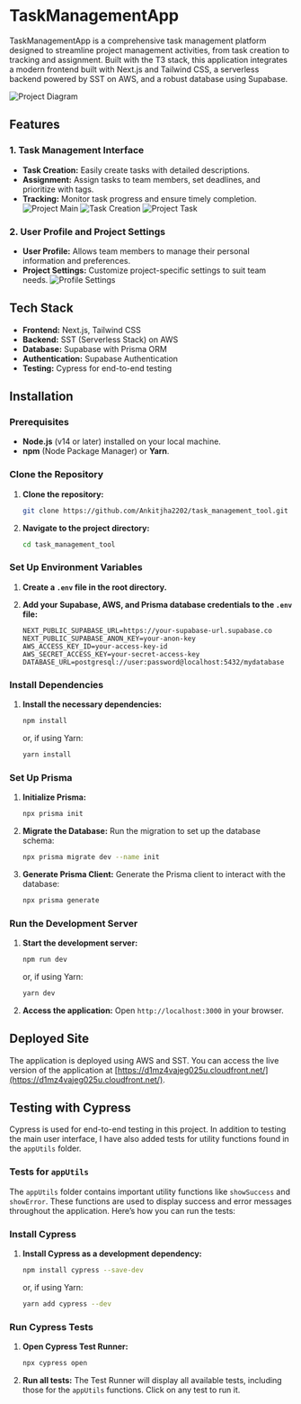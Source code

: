 # TaskManagementApp

TaskManagementApp is a comprehensive task management platform designed to streamline project management activities, from task creation to tracking and assignment. Built with the T3 stack, this application integrates a modern frontend built with Next.js and Tailwind CSS, a serverless backend powered by SST on AWS, and a robust database using Supabase.

![Project Diagram](https://i.postimg.cc/8c5FDRhs/Image-25-08-24-at-12-52-AM.jpg)

## Features

### 1. Task Management Interface

- **Task Creation:** Easily create tasks with detailed descriptions.
- **Assignment:** Assign tasks to team members, set deadlines, and prioritize with tags.
- **Tracking:** Monitor task progress and ensure timely completion.
![Project Main](https://i.postimg.cc/QM9Bk9GT/Image-25-08-24-at-8-33-PM.jpg)
![Task Creation](https://i.postimg.cc/QCBnjJRM/Image-25-08-24-at-8-40-PM.jpg)
![Project Task](https://i.postimg.cc/t4PQ3pvg/Image-25-08-24-at-8-31-PM.jpg)

### 2. User Profile and Project Settings

- **User Profile:** Allows team members to manage their personal information and preferences.
- **Project Settings:** Customize project-specific settings to suit team needs.
![Profile Settings](https://i.postimg.cc/HLDJzWpv/Image-25-08-24-at-8-56-PM.jpg)

## Tech Stack

- **Frontend:** Next.js, Tailwind CSS
- **Backend:** SST (Serverless Stack) on AWS
- **Database:** Supabase with Prisma ORM
- **Authentication:** Supabase Authentication
- **Testing:** Cypress for end-to-end testing

## Installation

### Prerequisites

- **Node.js** (v14 or later) installed on your local machine.
- **npm** (Node Package Manager) or **Yarn**.

### Clone the Repository

1. **Clone the repository:**
    ```bash
    git clone https://github.com/Ankitjha2202/task_management_tool.git
    ```

2. **Navigate to the project directory:**
    ```bash
    cd task_management_tool
    ```

### Set Up Environment Variables

1. **Create a `.env` file in the root directory.**

2. **Add your Supabase, AWS, and Prisma database credentials to the `.env` file:**
    ```env
    NEXT_PUBLIC_SUPABASE_URL=https://your-supabase-url.supabase.co
    NEXT_PUBLIC_SUPABASE_ANON_KEY=your-anon-key
    AWS_ACCESS_KEY_ID=your-access-key-id
    AWS_SECRET_ACCESS_KEY=your-secret-access-key
    DATABASE_URL=postgresql://user:password@localhost:5432/mydatabase
    ```

### Install Dependencies

1. **Install the necessary dependencies:**
    ```bash
    npm install
    ```
    or, if using Yarn:
    ```bash
    yarn install
    ```

### Set Up Prisma

1. **Initialize Prisma:**
    ```bash
    npx prisma init
    ```

2. **Migrate the Database:**
    Run the migration to set up the database schema:
    ```bash
    npx prisma migrate dev --name init
    ```

3. **Generate Prisma Client:**
    Generate the Prisma client to interact with the database:
    ```bash
    npx prisma generate
    ```

### Run the Development Server

1. **Start the development server:**
    ```bash
    npm run dev
    ```
    or, if using Yarn:
    ```bash
    yarn dev
    ```

2. **Access the application:**
    Open `http://localhost:3000` in your browser.

## Deployed Site

The application is deployed using AWS and SST. You can access the live version of the application at [https://d1mz4vajeg025u.cloudfront.net/](https://d1mz4vajeg025u.cloudfront.net/).

## Testing with Cypress

Cypress is used for end-to-end testing in this project. In addition to testing the main user interface, I have also added tests for utility functions found in the `appUtils` folder.

### Tests for `appUtils`

The `appUtils` folder contains important utility functions like `showSuccess` and `showError`. These functions are used to display success and error messages throughout the application. Here’s how you can run the tests:

### Install Cypress

1. **Install Cypress as a development dependency:**
    ```bash
    npm install cypress --save-dev
    ```
    or, if using Yarn:
    ```bash
    yarn add cypress --dev
    ```

### Run Cypress Tests

1. **Open Cypress Test Runner:**
    ```bash
    npx cypress open
    ```

2. **Run all tests:**
    The Test Runner will display all available tests, including those for the `appUtils` functions. Click on any test to run it.
